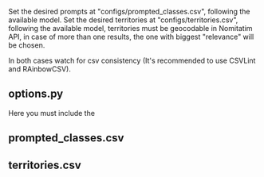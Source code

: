 
Set the desired prompts at "configs/prompted_classes.csv", following the available model.
Set the desired territories at "configs/territories.csv", following the available model, territories must be geocodable in Nomitatim API, in case of more than one results, the one with biggest "relevance" will be chosen.  

In both cases watch for csv consistency (It's recommended to use CSVLint and RAinbowCSV).

## options.py

Here you must include the 

## prompted_classes.csv

## territories.csv